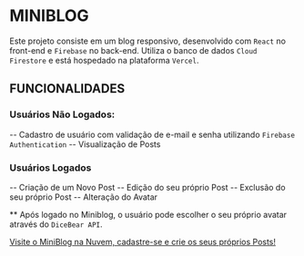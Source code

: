 # MINIBLOG

Este projeto consiste em um blog responsivo, desenvolvido com `React` no front-end e `Firebase` no back-end. Utiliza o banco de dados `Cloud Firestore` e está hospedado na plataforma `Vercel`. 

## FUNCIONALIDADES

### Usuários Não Logados:
-- Cadastro de usuário com validação de e-mail e senha utilizando `Firebase Authentication`
-- Visualização de Posts 

### Usuários Logados
-- Criação de um Novo Post
-- Edição do seu próprio Post
-- Exclusão do seu próprio Post
-- Alteração do Avatar

** Após logado no Miniblog, o usuário pode escolher o seu próprio avatar através do `DiceBear API`.


[Visite o MiniBlog na Nuvem, cadastre-se e crie os seus próprios Posts!](https://miniblog-puce.vercel.app/register )

